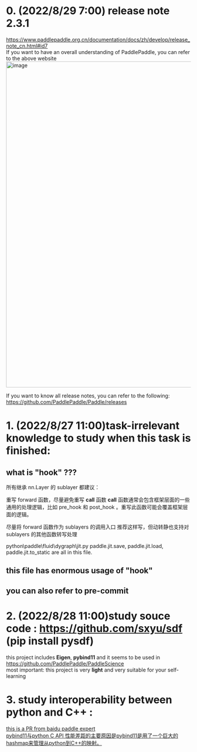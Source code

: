 # 0. (2022/8/29 7:00) release note 2.3.1
https://www.paddlepaddle.org.cn/documentation/docs/zh/develop/release_note_cn.html#id7     
If you want to have an overall understanding of PaddlePaddle, you can refer to the above website
<img width="887" alt="image" src="https://user-images.githubusercontent.com/31559413/187099330-35477a18-a46d-43fc-a0dc-2d2566192cae.png">

If you want to know all release notes, you can refer to the following:    
https://github.com/PaddlePaddle/Paddle/releases


# 1. (2022/8/27 11:00)task-irrelevant knowledge to study when this task is finished:
## what is "hook" ???
所有继承 nn.Layer 的 sublayer 都建议：

重写 forward 函数，尽量避免重写 __call__ 函数
__call__ 函数通常会包含框架层面的一些通用的处理逻辑，比如 pre_hook 和 post_hook 。重写此函数可能会覆盖框架层面的逻辑。

尽量将 forward 函数作为 sublayers 的调用入口
推荐这样写，但动转静也支持对 sublayers 的其他函数转写处理

python\paddle\fluid\dygraph\jit.py 
paddle.jit.save, paddle.jit.load, paddle.jit.to_static are all in this file.
## this file has enormous usage of "hook"
## you can also refer to  pre-commit

# 2. (2022/8/28 11:00)study souce code : https://github.com/sxyu/sdf  (pip install pysdf)
this project includes **Eigen**, **pybind11**  and  it  seems to be used in https://github.com/PaddlePaddle/PaddleScience     
most important: this project is very **light** and very suitable for your self-learning

# 3. study interoperability between python and C++ :     
[this is a PR from baidu paddle expert](https://github.com/PaddlePaddle/Paddle/pull/32524)     
[pybind11与python C API 性能差距的主要原因是pybind11是用了一个巨大的hashmap来管理从python到C++的映射。](https://pytorch-dev-podcast.simplecast.com/episodes/binding-c-objects-to-python)
